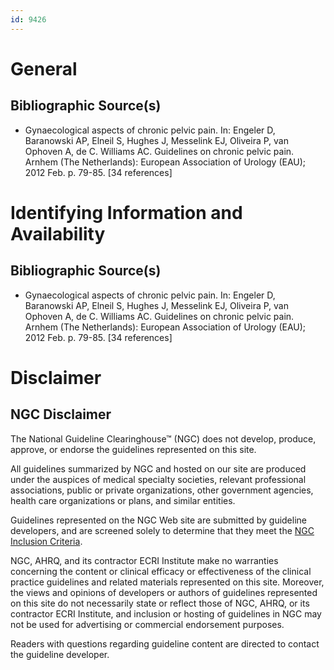 ```yaml
---
id: 9426
---
```


# General

## Bibliographic Source(s)

- Gynaecological aspects of chronic pelvic pain. In: Engeler D, Baranowski AP, Elneil S, Hughes J, Messelink EJ, Oliveira P, van Ophoven A, de C. Williams AC. Guidelines on chronic pelvic pain. Arnhem (The Netherlands): European Association of Urology (EAU); 2012 Feb. p. 79-85. [34 references]

# Identifying Information and Availability

## Bibliographic Source(s)

- Gynaecological aspects of chronic pelvic pain. In: Engeler D, Baranowski AP, Elneil S, Hughes J, Messelink EJ, Oliveira P, van Ophoven A, de C. Williams AC. Guidelines on chronic pelvic pain. Arnhem (The Netherlands): European Association of Urology (EAU); 2012 Feb. p. 79-85. [34 references]

# Disclaimer

## NGC Disclaimer

The National Guideline Clearinghouse™ (NGC) does not develop, produce, approve, or endorse the guidelines represented on this site.

All guidelines summarized by NGC and hosted on our site are produced under the auspices of medical specialty societies, relevant professional associations, public or private organizations, other government agencies, health care organizations or plans, and similar entities.

Guidelines represented on the NGC Web site are submitted by guideline developers, and are screened solely to determine that they meet the [NGC Inclusion Criteria](/help-and-about/summaries/inclusion-criteria).

NGC, AHRQ, and its contractor ECRI Institute make no warranties concerning the content or clinical efficacy or effectiveness of the clinical practice guidelines and related materials represented on this site. Moreover, the views and opinions of developers or authors of guidelines represented on this site do not necessarily state or reflect those of NGC, AHRQ, or its contractor ECRI Institute, and inclusion or hosting of guidelines in NGC may not be used for advertising or commercial endorsement purposes.

Readers with questions regarding guideline content are directed to contact the guideline developer.


